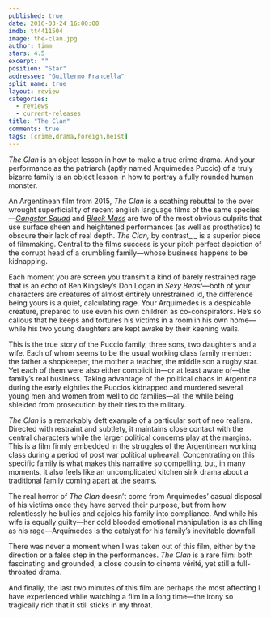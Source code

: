 ```yaml
---
published: true
date: 2016-03-24 16:00:00
imdb: tt4411504
image: the-clan.jpg
author: timm
stars: 4.5
excerpt: ""
position: "Star"
addressee: "Guillermo Francella"
split_name: true
layout: review
categories: 
  - reviews
  - current-releases
title: "The Clan"
comments: true
tags: [crime,drama,foreign,heist]
---
```

_The Clan_ is an object lesson in how to make a true crime drama. And your performance as the patriarch (aptly named Arquímedes Puccio) of a truly bizarre family is an object lesson in how to portray a fully rounded human monster.

An Argentinean film from 2015, _The Clan_ is a scathing rebuttal to the over wrought superficiality of recent english language films of the same species—[_Gangster Squad_]() and [_Black Mass_]() are two of the most obvious culprits that use surface sheen and heightened performances (as well as prosthetics) to obscure their lack of real depth. _The Clan,_ by contrast_,_ is a superior piece of filmmaking. Central to the films success is your pitch perfect depiction of the corrupt head of a crumbling family—whose business happens to be kidnapping. 

Each moment you are screen you transmit a kind of barely restrained rage that is an echo of Ben Kingsley’s Don Logan in _Sexy Beast_—both of your characters are creatures of almost entirely unrestrained id, the difference being yours is a quiet, calculating rage. Your Arquímedes is a despicable creature, prepared to use even his own children as co-conspirators. He’s so callous that he keeps and tortures his victims in a room in his own home—while his two young daughters are kept awake by their keening wails.

This is the true story of the Puccio family, three sons, two daughters and a wife. Each of whom seems to be the usual working class family member: the father a shopkeeper, the mother a teacher, the middle son a rugby star. Yet each of them were also either complicit in—or at least aware of—the family’s real business. Taking advantage of the political chaos in Argentina during the early eighties the Puccios kidnapped and murdered several young men and women from well to do families—all the while being shielded from prosecution by their ties to the military.

_The Clan_ is a remarkably deft example of a particular sort of neo realism. Directed with restraint and subtlety, it maintains close contact with the central characters while the larger political concerns play at the margins. This is a film firmly embedded in the struggles of the Argentinean working class during a period of post war political upheaval. Concentrating on this specific family is what makes this narrative so compelling, but, in many moments, it also feels like an uncomplicated kitchen sink drama about a traditional family coming apart at the seams.

The real horror of _The Clan_ doesn’t come from Arquímedes’ casual disposal of his victims once they have served their purpose, but from how relentlessly he bullies and cajoles his family into compliance. And while his wife is equally guilty—her cold blooded emotional manipulation is as chilling as his rage—Arquímedes is the catalyst for his family’s inevitable downfall.

There was never a moment when I was taken out of this film, either by the direction or a false step in the performances. _The Clan_ is a rare film: both fascinating and grounded, a close cousin to cinema vérité, yet still a full-throated drama. 

And finally, the last two minutes of this film are perhaps the most affecting I have experienced while watching a film in a long time—the irony so tragically rich that it still sticks in my throat.
